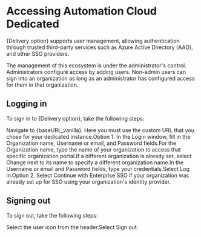 ﻿# Accessing Automation Cloud Dedicated

{Delivery option} supports user management, allowing authentication through trusted third-party services such as Azure Active Directory (AAD), and other SSO providers.

The management of this ecosystem is under the administrator's control. Administrators configure access by adding users. Non-admin users can sign into an organization as long as an administrator has configured access for them in that organization.

## Logging in

To sign in to {Delivery option}, take the following steps:

Navigate to {baseURL_vanilla}. Here you must use the custom URL that you chose for your dedicated instance.Option 1. In the Login window, fill in the Organization name, Username or email, and Password fields.For the Organization name, type the name of your organization to access that specific organization portal.If a different organization is already set, select Change next to its name to specify a different organization name.In the Username or email and Password fields, type your credentials.Select Log in.Option 2. Select Continue with Enterprise SSO if your organization was already set up for SSO using your organization's identity provider.


## Signing out

To sign out, take the following steps:

Select the user icon from the header.Select Sign out.

